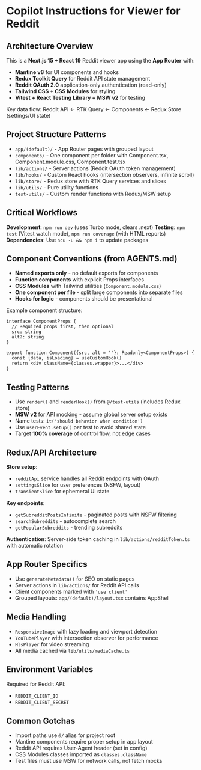 # Copilot Instructions for Viewer for Reddit

## Architecture Overview

This is a **Next.js 15 + React 19** Reddit viewer app using the **App Router** with:

- **Mantine v8** for UI components and hooks
- **Redux Toolkit Query** for Reddit API state management
- **Reddit OAuth 2.0** application-only authentication (read-only)
- **Tailwind CSS + CSS Modules** for styling
- **Vitest + React Testing Library + MSW v2** for testing

Key data flow: Reddit API ← RTK Query ← Components ← Redux Store (settings/UI state)

## Project Structure Patterns

- `app/(default)/` - App Router pages with grouped layout
- `components/` - One component per folder with Component.tsx, Component.module.css, Component.test.tsx
- `lib/actions/` - Server actions (Reddit OAuth token management)
- `lib/hooks/` - Custom React hooks (intersection observers, infinite scroll)
- `lib/store/` - Redux store with RTK Query services and slices
- `lib/utils/` - Pure utility functions
- `test-utils/` - Custom render functions with Redux/MSW setup

## Critical Workflows

**Development**: `npm run dev` (uses Turbo mode, clears .next)
**Testing**: `npm test` (Vitest watch mode), `npm run coverage` (with HTML reports)
**Dependencies**: Use `ncu -u && npm i` to update packages

## Component Conventions (from AGENTS.md)

- **Named exports only** - no default exports for components
- **Function components** with explicit Props interfaces
- **CSS Modules** with Tailwind utilities (`Component.module.css`)
- **One component per file** - split large components into separate files
- **Hooks for logic** - components should be presentational

Example component structure:

```tsx
interface ComponentProps {
  // Required props first, then optional
  src: string
  alt?: string
}

export function Component({src, alt = ''}: Readonly<ComponentProps>) {
  const {data, isLoading} = useCustomHook()
  return <div className={classes.wrapper}>...</div>
}
```

## Testing Patterns

- Use `render()` and `renderHook()` from `@/test-utils` (includes Redux store)
- **MSW v2** for API mocking - assume global server setup exists
- Name tests: `it('should behavior when condition')`
- Use `userEvent.setup()` per test to avoid shared state
- Target **100% coverage** of control flow, not edge cases

## Redux/API Architecture

**Store setup**:

- `redditApi` service handles all Reddit endpoints with OAuth
- `settingsSlice` for user preferences (NSFW, layout)
- `transientSlice` for ephemeral UI state

**Key endpoints**:

- `getSubredditPostsInfinite` - paginated posts with NSFW filtering
- `searchSubreddits` - autocomplete search
- `getPopularSubreddits` - trending subreddits

**Authentication**: Server-side token caching in `lib/actions/redditToken.ts` with automatic rotation

## App Router Specifics

- Use `generateMetadata()` for SEO on static pages
- Server actions in `lib/actions/` for Reddit API calls
- Client components marked with `'use client'`
- Grouped layouts: `app/(default)/layout.tsx` contains AppShell

## Media Handling

- `ResponsiveImage` with lazy loading and viewport detection
- `YouTubePlayer` with intersection observer for performance
- `HlsPlayer` for video streaming
- All media cached via `lib/utils/mediaCache.ts`

## Environment Variables

Required for Reddit API:

- `REDDIT_CLIENT_ID`
- `REDDIT_CLIENT_SECRET`

## Common Gotchas

- Import paths use `@/` alias for project root
- Mantine components require proper setup in app layout
- Reddit API requires User-Agent header (set in config)
- CSS Modules classes imported as `classes.className`
- Test files must use MSW for network calls, not fetch mocks
